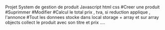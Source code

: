 Projet System de gestion de produit Javascript html css
#Creer une produit 
#Suprimmer
#Modifier
#Calcul le total prix , tva, si reduction applique , l'annonce
#Tout les donnees stocke dans local storage + array et sur array objects collect le produit avec son titre et prix ....
#
